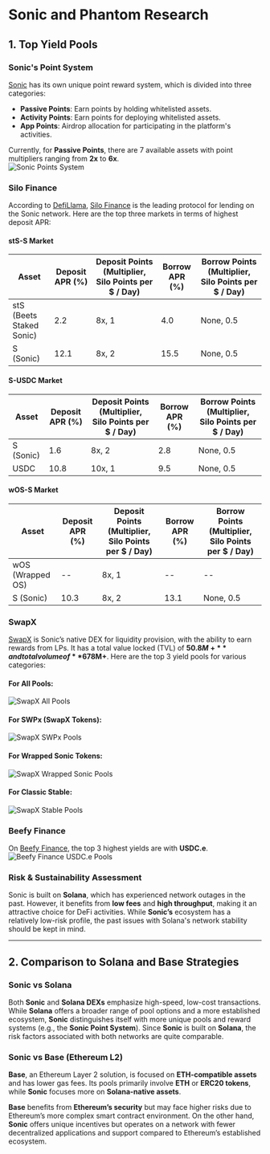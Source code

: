 # Sonic and Phantom Research

## 1. Top Yield Pools

### Sonic's Point System
[Sonic](https://my.soniclabs.com/) has its own unique point reward system, which is divided into three categories:
- **Passive Points**: Earn points by holding whitelisted assets.
- **Activity Points**: Earn points for deploying whitelisted assets.
- **App Points**: Airdrop allocation for participating in the platform's activities.

Currently, for **Passive Points**, there are 7 available assets with point multipliers ranging from **2x** to **6x**.  
![Sonic Points System](https://github.com/user-attachments/assets/9d63a7d3-a66d-431f-9e8f-a2bc9863134e)

### Silo Finance
According to [DefiLlama](https://defillama.com/chain/Sonic), [Silo Finance](https://v2.silo.finance/) is the leading protocol for lending on the Sonic network. Here are the top three markets in terms of highest deposit APR:

#### **stS-S Market**

| Asset                        | Deposit APR (%) | Deposit Points (Multiplier, Silo Points per $ / Day) | Borrow APR (%) | Borrow Points (Multiplier, Silo Points per $ / Day) |
|------------------------------|-----------------|-----------------------------------------------------|----------------|-----------------------------------------------------|
| stS (Beets Staked Sonic)      | 2.2             | 8x, 1                                              | 4.0            | None, 0.5                                           |
| S (Sonic)                     | 12.1            | 8x, 2                                              | 15.5           | None, 0.5                                           |

#### **S-USDC Market**

| Asset                        | Deposit APR (%) | Deposit Points (Multiplier, Silo Points per $ / Day) | Borrow APR (%) | Borrow Points (Multiplier, Silo Points per $ / Day) |
|------------------------------|-----------------|-----------------------------------------------------|----------------|-----------------------------------------------------|
| S (Sonic)                     | 1.6             | 8x, 2                                              | 2.8            | None, 0.5                                           |
| USDC                          | 10.8            | 10x, 1                                             | 9.5            | None, 0.5                                           |

#### **wOS-S Market**

| Asset                        | Deposit APR (%) | Deposit Points (Multiplier, Silo Points per $ / Day) | Borrow APR (%) | Borrow Points (Multiplier, Silo Points per $ / Day) |
|------------------------------|-----------------|-----------------------------------------------------|----------------|-----------------------------------------------------|
| wOS (Wrapped OS)             | --              | 8x, 1                                              | --             | --                                                  |
| S (Sonic)                     | 10.3            | 8x, 2                                              | 13.1           | None, 0.5                                           |

### SwapX
[SwapX](https://swapx.fi/) is Sonic’s native DEX for liquidity provision, with the ability to earn rewards from LPs. It has a total value locked (TVL) of **$50.8M+** and total volume of **$678M+**. Here are the top 3 yield pools for various categories:

#### For All Pools:
![SwapX All Pools](https://github.com/user-attachments/assets/7d8c1513-e31c-4c8e-b303-28fdbd683677)

#### For SWPx (SwapX Tokens):
![SwapX SWPx Pools](https://github.com/user-attachments/assets/d49cb9c3-c125-4f52-8a65-83d57c022916)

#### For Wrapped Sonic Tokens:
![SwapX Wrapped Sonic Pools](https://github.com/user-attachments/assets/01be7a0c-f497-4c82-8df9-a851e2ab8a18)

#### For Classic Stable:
![SwapX Stable Pools](https://github.com/user-attachments/assets/dd1edb5b-1fd6-48f8-a537-53f6d1c1bb01)

### Beefy Finance
On [Beefy Finance](https://www.beefy.finance/), the top 3 highest yields are with **USDC.e**.  
![Beefy Finance USDC.e Pools](https://github.com/user-attachments/assets/f1f01b32-bdfb-413c-b30d-bcde709565d4)

### Risk & Sustainability Assessment
Sonic is built on **Solana**, which has experienced network outages in the past. However, it benefits from **low fees** and **high throughput**, making it an attractive choice for DeFi activities. While **Sonic’s** ecosystem has a relatively low-risk profile, the past issues with Solana's network stability should be kept in mind.

---

## 2. Comparison to Solana and Base Strategies

### Sonic vs Solana
Both **Sonic** and **Solana DEXs** emphasize high-speed, low-cost transactions. While **Solana** offers a broader range of pool options and a more established ecosystem, **Sonic** distinguishes itself with more unique pools and reward systems (e.g., the **Sonic Point System**). Since **Sonic** is built on **Solana**, the risk factors associated with both networks are quite comparable.

### Sonic vs Base (Ethereum L2)
**Base**, an Ethereum Layer 2 solution, is focused on **ETH-compatible assets** and has lower gas fees. Its pools primarily involve **ETH** or **ERC20 tokens**, while **Sonic** focuses more on **Solana-native assets**. 

**Base** benefits from **Ethereum’s security** but may face higher risks due to Ethereum’s more complex smart contract environment. On the other hand, **Sonic** offers unique incentives but operates on a network with fewer decentralized applications and support compared to Ethereum’s established ecosystem.
